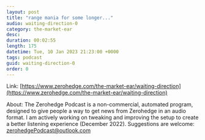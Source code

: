 ```yaml
---
layout: post
title: "range mania for some longer..."
audio: waiting-direction-0
category: the-market-ear
desc: 
duration: 00:02:55
length: 175
datetime: Tue, 10 Jan 2023 21:23:00 +0000
tags: podcast
guid: waiting-direction-0
order: 0
---
```



Link: [https://www.zerohedge.com/the-market-ear/waiting-direction](https://www.zerohedge.com/the-market-ear/waiting-direction)

About: The Zerohedge Podcast is a non-commercial, automated program, designed to give people a way to get news from Zerohedge in an audio format.  I am actively working on tweaking and improving the setup to create a better listening experience (December 2022).  Suggestions are welcome: [zerohedgePodcast@outlook.com](mailto:zerohedgePodcast@outlook.com)